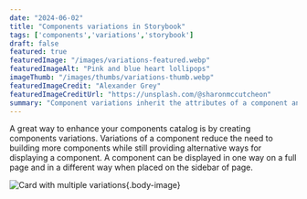 ```yaml
---
date: "2024-06-02"
title: "Components variations in Storybook"
tags: ['components','variations','storybook']
draft: false
featured: true
featuredImage: "/images/variations-featured.webp"
featuredImageAlt: "Pink and blue heart lollipops"
imageThumb: "/images/thumbs/variations-thumb.webp"
featuredImageCredit: "Alexander Grey"
featuredImageCreditUrl: "https://unsplash.com/@sharonmccutcheon"
summary: "Component variations inherit the attributes of a component and "
---
```


A great way to enhance your components catalog is by creating components variations. Variations of a component reduce the need to building more components while still providing alternative ways for displaying a component. A component can be displayed in one way on a full page and in a different way when placed on the sidebar of page.

![Card with multiple variations](/images/variations.webp){.body-image}
